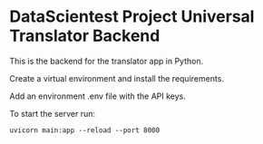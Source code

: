 # DataScientest Project Universal Translator Backend

This is the backend for the translator app in Python.

Create a virtual environment and install the requirements.

Add an environment .env file with the API keys.

To start the server run:


    uvicorn main:app --reload --port 8000  
